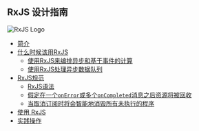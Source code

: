 ## RxJS 设计指南

<img style="display: block; margin: 0 auto; clear: right;"
  src="https://raw.githubusercontent.com/Reactive-Extensions/RxJS/master/doc/designguidelines/images/984368.png"
  alt="RxJS Logo">

* [简介](introduction/readme.md)
* [什么时候该用RxJS](when/readme.md)
  * [使用RxJS来编排异步和基于事件的计算](when/readme.md#use-rxjs-for-orchestrating-asynchronous-and-event-based-computations)
  * [使用RxJS处理异步数据队列](when/readme.md#use-rxjs-to-deal-with-asynchronous-sequences-of-data)
* [RxJS规范](contract/readme.md)
  * [RxJS语法](contract/readme.md#assume-the-rxjs-grammar)
  * [假定在一个`onError`或多个`onCompleted`消息之后资源将被回收](contract/readme.md#assume-resources-are-cleaned-up-after-an-onerror-or-oncompleted-message)
  * [当取消订阅时将会智能地消毁所有未执行的程序](contract/readme.md#assume-a-best-effort-to-stop-all-outstanding-work-on-unsubscribe)
* [使用 RxJS](using/readme.md)
* [实践操作](implementations/readme.md)

<!-- 1. Introduction
2. When to use RxJS
  1. Use RxJS for orchestrating asynchronous and event-based computations
  2. Use RxJS to deal with asynchronous sequences of data
3. The RxJS contract
  1. Assume the RxJS Grammar
  2. Assume resources are cleaned up after an `onError` or `onCompleted` messages
  3. Assume a best effort to stop all outstanding work on Unsubscribe
4. Using RxJS
  1. Consider drawing a Marble-diagram
  2. Consider passing multiple arguments to `subscribe`
  3. Consider passing a specific scheduler to concurrency introducing operators
  4. Call the `observeOn` operator as late and in as few
  5. Consider limiting buffers
  6. Make side-effects explicit using the `do`/`tap` operator
  7. Assume messages can come through until unsubscribe has completed
  8. Use the Publish operator to share side-effects
5. Operator implementations
  1. Implement new operators by composing existing operators
  2. Implement custom operators using `Observable.create`
  3. Protect calls to user code from within an operator
  4. `subscribe` implementations should not throw
  5. `onError` messages should have abort semantics
  6. Parameterize concurrency by providing a scheduler argument
  7. Provide a default scheduler
  8. The scheduler should be the last argument to the operator
  9. Avoid introducing concurrency
  10. Hand out all disposables instances created inside the operator to consumers
  11. Operators should not block
  12. Avoid deep stacks caused by recursion in operators
  13. Argument validation should occur outside `Observable.create`
  14. Unsubscription should be idempotent
  15. Unsubscription should not throw
  16. Custom Observable implementations should follow the Rx contract
  17. Operator implementations should follow guidelines for Rx usage -->
